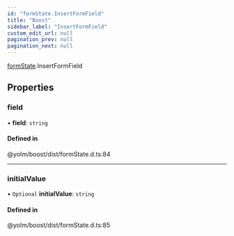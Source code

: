 ```yaml
---
id: "formState.InsertFormField"
title: "Boost"
sidebar_label: "InsertFormField"
custom_edit_url: null
pagination_prev: null
pagination_next: null
---
```


[formState](../namespaces/formState.md).InsertFormField

## Properties

### field

• **field**: `string`

#### Defined in

@yolm/boost/dist/formState.d.ts:84

___

### initialValue

• `Optional` **initialValue**: `string`

#### Defined in

@yolm/boost/dist/formState.d.ts:85
